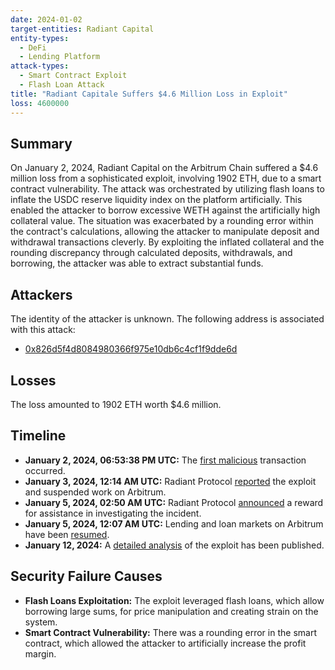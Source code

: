 ```yaml
---
date: 2024-01-02
target-entities: Radiant Capital
entity-types:
  - DeFi
  - Lending Platform
attack-types:
  - Smart Contract Exploit
  - Flash Loan Attack
title: "Radiant Capitale Suffers $4.6 Million Loss in Exploit"
loss: 4600000
---
```


## Summary

On January 2, 2024, Radiant Capital on the Arbitrum Chain suffered a $4.6 million loss from a sophisticated exploit, involving 1902 ETH, due to a smart contract vulnerability. The attack was orchestrated by utilizing flash loans to inflate the USDC reserve liquidity index on the platform artificially. This enabled the attacker to borrow excessive WETH against the artificially high collateral value. The situation was exacerbated by a rounding error within the contract's calculations, allowing the attacker to manipulate deposit and withdrawal transactions cleverly. By exploiting the inflated collateral and the rounding discrepancy through calculated deposits, withdrawals, and borrowing, the attacker was able to extract substantial funds.

## Attackers

The identity of the attacker is unknown. The following address is associated with this attack:

 - [0x826d5f4d8084980366f975e10db6c4cf1f9dde6d](https://arbiscan.io/address/0x826d5f4d8084980366f975e10db6c4cf1f9dde6d)

## Losses

The loss amounted to 1902 ETH worth $4.6 million.

## Timeline

- **January 2, 2024, 06:53:38 PM UTC:** The [first malicious](https://arbiscan.io/tx/0x1ce7e9a9e3b6dd3293c9067221ac3260858ce119ecb7ca860eac28b2474c7c9b) transaction occurred.
- **January 3, 2024, 12:14 AM UTC:** Radiant Protocol [reported](https://twitter.com/RDNTCapital/status/1742338729925112272) the exploit and suspended work on Arbitrum.
- **January 5, 2024, 02:50 AM UTC:** Radiant Protocol [announced](https://twitter.com/RDNTCapital/status/1743102629411184841) a reward for assistance in investigating the incident.
- **January 5, 2024, 12:07 AM UTC:** Lending and loan markets on Arbitrum have been [resumed](https://twitter.com/RDNTCapital/status/1743061583692181965).
- **January 12, 2024:** A [detailed analysis](https://blog.quillaudits.com/trending/radiant-capital-hack-analysis) of the exploit has been published.

## Security Failure Causes

- **Flash Loans Exploitation:** The exploit leveraged flash loans, which allow borrowing large sums, for price manipulation and creating strain on the system.
- **Smart Contract Vulnerability:** There was a rounding error in the smart contract, which allowed the attacker to artificially increase the profit margin.
